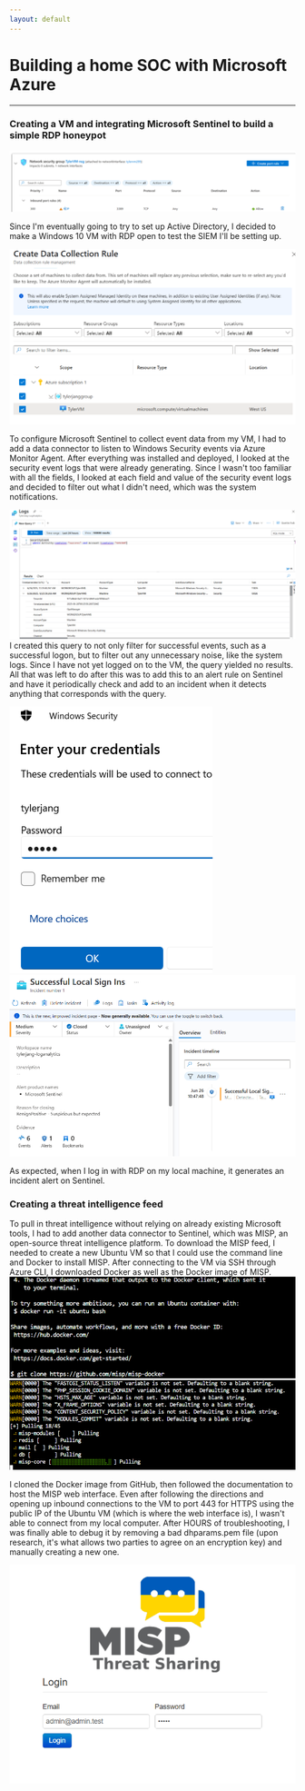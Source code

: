 ```yaml
---
layout: default
---
```


# Building a home SOC with Microsoft Azure

* * * 

### Creating a VM and integrating Microsoft Sentinel to build a simple RDP honeypot 
![new VM with RDP](../images/new-vm-with-rdp)

Since I'm eventually going to try to set up Active Directory, I decided to make a Windows 10 VM with RDP open to test the SIEM I'll be setting up.

![setting up Azure Monitor Agent](../images/add-collection-rule)

To configure Microsoft Sentinel to collect event data from my VM, I had to add a data connector to listen to Windows Security events via Azure Monitor Agent. After everything was installed and deployed, I looked at the security event logs that were already generating. Since I wasn't too familiar with all the fields, I looked at each field and value of the security event logs and decided to filter out what I didn't need, which was the system notifications. 

![query](../images/log-query)
I created this query to not only filter for successful events, such as a successful logon, but to filter out any unnecessary noise, like the system logs. Since I have not yet logged on to the VM, the query yielded no results. All that was left to do after this was to add this to an alert rule on Sentinel and have it periodically check and add to an incident when it detects anything that corresponds with the query. 

![query](../images/rdp-logon) ![query](../images/sentinel-alert)

As expected, when I log in with RDP on my local machine, it generates an incident alert on Sentinel. 

### Creating a threat intelligence feed 
To pull in threat intelligence without relying on already existing Microsoft tools, I had to add another data connector to Sentinel, which was MISP, an open-source threat intelligence platform. To download the MISP feed, I needed to create a new Ubuntu VM so that I could use the command line and Docker to install MISP. After connecting to the VM via SSH through Azure CLI, I downloaded Docker as well as the Docker image of MISP. 
![github-clone](../images/github-clone.png) ![pull](../images/MISP-docker-pull.png)

I cloned the Docker image from GitHub, then followed the documentation to host the MISP web interface. Even after following the directions and opening up inbound connections to the VM to port 443 for HTTPS using the public IP of the Ubuntu VM (which is where the web interface is), I wasn't able to connect from my local computer. After HOURS of troubleshooting, I was finally able to debug it by removing a bad dhparams.pem file (upon research, it's what allows two parties to agree on an encryption key) and manually creating a new one. 

![web_interface](../images/MISP-web.png)
